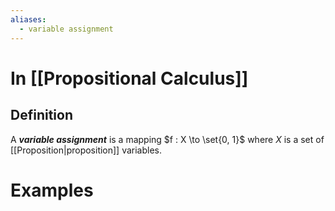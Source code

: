 ```yaml
---
aliases:
  - variable assignment
---
```

# In [[Propositional Calculus]]
## Definition
A ___variable assignment___ is a mapping $f : X \to \set{0, 1}$ where $X$ is a set of [[Proposition|proposition]] variables.
# Examples
